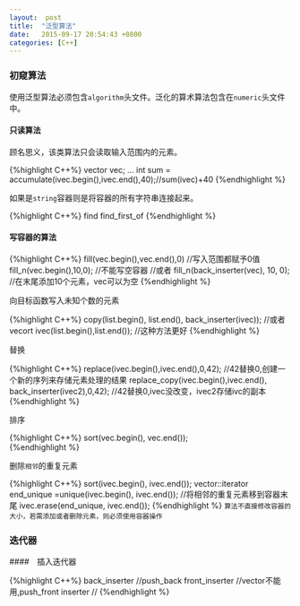 ```yaml
---
layout:  post
title:  "泛型算法"
date:	2015-09-17 20:54:43 +0800
categories: [C++]
---
```

### 初窥算法
使用泛型算法必须包含`algorithm`头文件。泛化的算术算法包含在`numeric`头文件中。

#### 只读算法
顾名思义，该类算法只会读取输入范围内的元素。

{%highlight C++%}
vector<int> vec;
...
int sum = accumulate(ivec.begin(),ivec.end(),40);//sum(ivec)+40
{%endhighlight %}

如果是`string`容器则是将容器的所有字符串连接起来。

{%highlight C++%}
find
find_first_of
{%endhighlight %}

#### 写容器的算法

{%highlight C++%}
fill(vec.begin(),vec.end(),0)	//写入范围都赋予0值
fill_n(vec.begin(),10,0);	//不能写空容器
//或者
fill_n(back_inserter(vec), 10, 0);	//在末尾添加10个元素，vec可以为空
{%endhighlight %}

向目标函数写入未知个数的元素

{%highlight C++%}
copy(list.begin(), list.end(), back_inserter(ivec));
//或者
vecort<int> ivec(list.begin(),list.end()); //这种方法更好
{%endhighlight %}

替换

{%highlight C++%}
replace(ivec.begin(),ivec.end(),0,42); //42替换0,创建一个新的序列来存储元素处理的结果
replace_copy(ivec.begin(),ivec.end(), back_inserter(ivec2),0,42); //42替换0,ivec没改变，ivec2存储ivc的副本
{%endhighlight %}

排序

{%highlight C++%}
sort(vec.begin(), vec.end());   
{%endhighlight %}

删除`相邻`的重复元素

{%highlight C++%}
sort(ivec.begin(), ivec.end());
vector<int>::iterator end_unique =unique(ivec.begin(), ivec.end());
//将相邻的重复元素移到容器末尾
ivec.erase(end_unique, ivec.end());
{%endhighlight %}
`算法不直接修改容器的大小，若需添加或者删除元素，则必须使用容器操作`

### 迭代器

####　插入迭代器

{%highlight C++%}
back_inserter			//push_back
front_inserter                  //vector不能用,push_front
inserter			//
{%endhighlight %}
